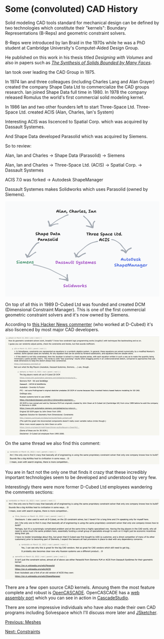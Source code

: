 # Some (convoluted) CAD History

Solid modeling CAD tools standard for mechanical design can be defined by two technologies which constitute their "kernels": Boundary Representations (B-Reps) and geometric constraint solvers.

B-Reps were introduced by Ian Braid in the 1970s while he was a PhD student at Cambridge University's Computet-Aided Design Group.

He published on this work in his thesis titled _Designing with Volumes_ and also in papers such as [_The Synthesis of Solids Bounded by Many Faces_](./papers/braid-solids.pdf).

Ian took over leading the CAD Group in 1975. 

In 1974 Ian and three colleagues (including Charles Lang and Alan Grayer) created the company Shape Data Ltd to commercialize the CAD groups research. 
Ian joined Shape Data full time in 1980. 
In 1978 the company released Romulus the world's first commercial solid modeling kernel.

In 1986 Ian and two other founders left to start Three-Space Ltd. 
Three-Space Ltd. created ACIS (Alan, Charles, Ian's System)

Interesting ACIS was liscenced to Spatial Corp. which was acquired by Dassault Systemes.

And Shape Data developed Parasolid which was acquired by Siemens.

So to review: 

Alan, Ian and Charles -> Shape Data (Parasolid) -> Siemens

Alan, Ian and Charles -> Three-Space Ltd. (ACIS) -> Spatial Corp. -> Dassault Systemes

ACIS 7.0 was forked -> Autodesk ShapeManager

Dassault Systemes makes Solidworks which uses Parasolid (owned by Siemens).

![](./assets/cad-tree.png)

On top of all this in 1989 D-Cubed Ltd was founded and created DCM (Dimensional Constraint Manager).
This is one of the first commercial geometric constraint solvers and it's now owned by Siemens.

According to [this Hacker News commenter](https://news.ycombinator.com/item?id=30625341) (who worked at D-Cubed) it's also liscenced by most major CAD developers.

![](./assets/hn-comment.png)

On the same thread we also find this comment:

![](./assets/hn-comment-3.png)

You are in fact not the only one that finds it crazy that these incredibly important technologies seem to be developed and understood by very few. 

Interestingly there were more former D-Cubed Ltd employees wandering the comments sections:

![](./assets/hn-comment-2.png)

There are a few open source CAD kernels.
Amoung them the most feature complete and robust is [OpenCASCADE](https://www.opencascade.com/). 
OpenCASCADE has a [web assembly port](https://github.com/donalffons/opencascade.js) which you can see in action in [CascadeStudio](https://zalo.github.io/CascadeStudio/).

There are some impressive individuals who have also made their own CAD programs including Solvespace which I'll discuss more later
and [JSketcher](https://github.com/xibyte/jsketcher).

[Previous: Meshes](./#mesh-voxel)

[Next: Constraints](./#constraints)



